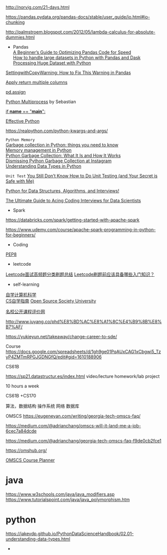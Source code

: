 http://norvig.com/21-days.html

https://pandas.pydata.org/pandas-docs/stable/user_guide/io.html#io-chunking


http://palmstroem.blogspot.com/2012/05/lambda-calculus-for-absolute-dummies.html

- Pandas  
[A Beginner’s Guide to Optimizing Pandas Code for Speed](https://engineering.upside.com/a-beginners-guide-to-optimizing-pandas-code-for-speed-c09ef2c6a4d6)  
[How to handle large datasets in Python with Pandas and Dask](https://towardsdatascience.com/how-to-handle-large-datasets-in-python-with-pandas-and-dask-34f43a897d55)  
[Processing Huge Dataset with Python](https://datascienceplus.com/processing-huge-dataset-with-python/)  

[SettingwithCopyWarning: How to Fix This Warning in Pandas](https://www.dataquest.io/blog/settingwithcopywarning/)

[Apply return multiple columns](https://stackoverflow.com/questions/23586510/return-multiple-columns-from-pandas-apply)  

[pd.assign](https://stackoverflow.com/questions/48177914/why-use-pandas-assign-rather-than-simply-initialize-new-column)  

[Python Multiprocess](https://sebastianraschka.com/Articles/2014_multiprocessing.html) by Sebastian  

[if __name__ == "__main__":](https://stackoverflow.com/questions/419163/what-does-if-name-main-do)

[Effective Python](https://tomaugspurger.github.io/)

https://realpython.com/python-kwargs-and-args/ 

`Python Memory`  
[Garbage collection in Python: things you need to know](https://rushter.com/blog/python-garbage-collector/)    
[Memory management in Python](https://rushter.com/blog/python-memory-managment/)  
[Python Garbage Collection: What It Is and How It Works](https://stackify.com/python-garbage-collection/)  
[Dismissing Python Garbage Collection at Instagram](https://instagram-engineering.com/dismissing-python-garbage-collection-at-instagram-4dca40b29172)   
[Understanding Data Types in Python](https://jakevdp.github.io/PythonDataScienceHandbook/02.01-understanding-data-types.html)

`Unit Test`
[You Still Don’t Know How to Do Unit Testing (and Your Secret is Safe with Me)](https://stackify.com/unit-testing-basics-best-practices/)


[Python for Data Structures, Algorithms, and Interviews!](https://towardsdatascience.com/the-ultimate-guide-to-acing-coding-interviews-for-data-scientists-d45c99d6bddc)

[The Ultimate Guide to Acing Coding Interviews for Data Scientists](https://towardsdatascience.com/the-ultimate-guide-to-acing-coding-interviews-for-data-scientists-d45c99d6bddc) 

- Spark

https://databricks.com/spark/getting-started-with-apache-spark

https://www.udemy.com/course/apache-spark-programming-in-python-for-beginners/

- Coding

[PEP8](https://www.python.org/dev/peps/pep-0008/)


- leetcode

[Leetcode面试高频题分类刷题总结](https://zhuanlan.zhihu.com/p/349940945) 
[Leetcode刷题前应该具备哪些入门知识？](https://zhuanlan.zhihu.com/p/463610723)
 
- self-learning

[自学计算机科学](https://github.com/izackwu/TeachYourselfCS-CN/blob/master/TeachYourselfCS-CN.md)  
[CS自学指南](https://csdiy.wiki/%E5%A5%BD%E4%B9%A6%E6%8E%A8%E8%8D%90/) 
[Open Source Society University](https://github.com/ossu/computer-science) 

[名校公开课程评价网](https://conanhujinming.github.io/comments-for-awesome-courses/)  

http://www.juyang.co/phd%E8%BD%AC%E8%A1%8C%E4%B9%8B%E8%B7%AF/

https://yukieyun.net/takeaway/change-career-to-sde/

Course
https://docs.google.com/spreadsheets/d/1gh9ge01PqAUxCAG1xCbgwi5_TzyP4ZMTmRPGJGDNGfQ/edit#gid=1610188906 




CS61B

https://sp21.datastructur.es/index.html
video/lecture
homework/lab
project 

10 hours a week 


CS61B +CS170 

算法，数据结构
操作系统
网络
数据库


OMSCS
https://eugeneyan.com/writing/georgia-tech-omscs-faq/ 

https://medium.com/@adrianchang/omscs-will-it-land-me-a-job-6cec7a84dcde 

https://medium.com/@adrianchang/georgia-tech-omscs-faq-f9de0cb2fce1 

https://omshub.org/ 


[OMSCS Course Planner](https://docs.google.com/spreadsheets/d/153zawsUyhzwrgBGHo5t_IHGBWnAoKwp1wxpyY39Z7m0/edit#gid=1823713580)

# java
https://www.w3schools.com/java/java_modifiers.asp
https://www.tutorialspoint.com/java/java_polymorphism.htm

# python
https://jakevdp.github.io/PythonDataScienceHandbook/02.01-understanding-data-types.html

- 